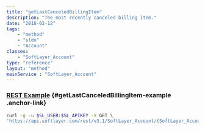 ```yaml
---
title: "getLastCanceledBillingItem"
description: "The most recently canceled billing item."
date: "2018-02-12"
tags:
    - "method"
    - "sldn"
    - "Account"
classes:
    - "SoftLayer_Account"
type: "reference"
layout: "method"
mainService : "SoftLayer_Account"
---
```


### [REST Example](#getLastCanceledBillingItem-example) <a href="/article/rest/"><i class="fas fa-question"></i></a> {#getLastCanceledBillingItem-example .anchor-link} 
```bash
curl -g -u $SL_USER:$SL_APIKEY -X GET \
'https://api.softlayer.com/rest/v3.1/SoftLayer_Account/{SoftLayer_AccountID}/getLastCanceledBillingItem'
```
